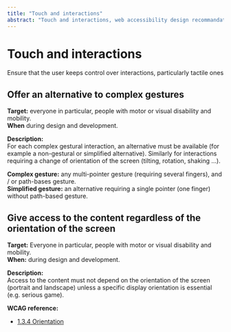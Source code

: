 ```yaml
---
title: "Touch and interactions"
abstract: "Touch and interactions, web accessibility design recommandations"
---
```


# Touch and interactions

<p class="lead">Ensure that the user keeps control over interactions, particularly tactile ones</p>




## Offer an alternative to complex gestures

**Target:** everyone in particular, people with motor or visual disability and mobility.  
**When** during design and development.

**Description:**  
For each complex gestural interaction, an alternative must be available (for example a non-gestural or simplified alternative).
Similarly for interactions requiring a change of orientation of the screen (tilting, rotation, shaking ...).

**Complex gesture:** any multi-pointer gesture (requiring several fingers), and / or path-bases gesture.  
**Simplified gesture:** an alternative requiring a single pointer (one finger) without path-based gesture.




## Give access to the content regardless of the orientation of the screen

**Target:** Everyone in particular, people with motor or visual disability and mobility.   
**When:** during design and development.

**Description:**  
Access to the content must not depend on the orientation of the screen (portrait and landscape) unless a specific display orientation is essential (e.g. serious game).

**<abbr>WCAG</abbr> reference:**  
- <a href="https://www.w3.org/TR/WCAG21/#orientation">1.3.4 Orientation</a>
